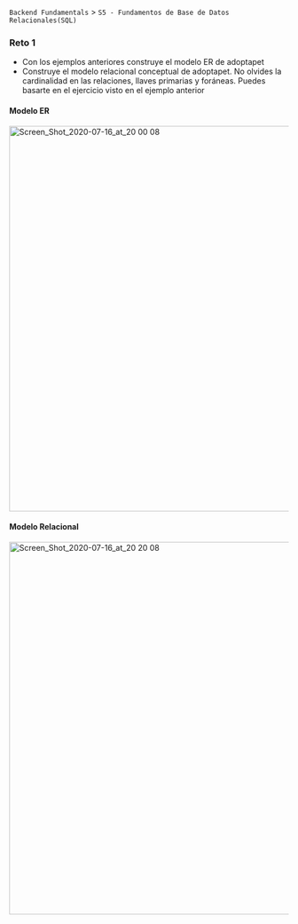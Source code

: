 `Backend Fundamentals` > `S5 - Fundamentos de Base de Datos Relacionales(SQL)` 
	
  ### Reto 1

  - Con los ejemplos anteriores construye el modelo ER de adoptapet
  - Construye el modelo relacional conceptual de adoptapet. No olvides la cardinalidad en las relaciones, llaves primarias y foráneas.
  Puedes basarte en el ejercicio visto en el ejemplo anterior

#### Modelo ER
  
  <img width="694" alt="Screen_Shot_2020-07-16_at_20 00 08" src="https://user-images.githubusercontent.com/13757596/87999488-9d4fb680-cac0-11ea-8da3-28e61b92207d.png">
  
#### Modelo Relacional

<img width="671" alt="Screen_Shot_2020-07-16_at_20 20 08" src="https://user-images.githubusercontent.com/13757596/87999490-a17bd400-cac0-11ea-9e18-69c6008c3503.png">
